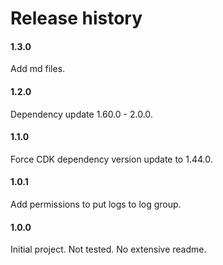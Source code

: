 # Release history

#### 1.3.0
Add md files.

#### 1.2.0
Dependency update 1.60.0 - 2.0.0.

#### 1.1.0
Force CDK dependency version update to 1.44.0.

#### 1.0.1
Add permissions to put logs to log group.

#### 1.0.0
Initial project. Not tested. No extensive readme.
